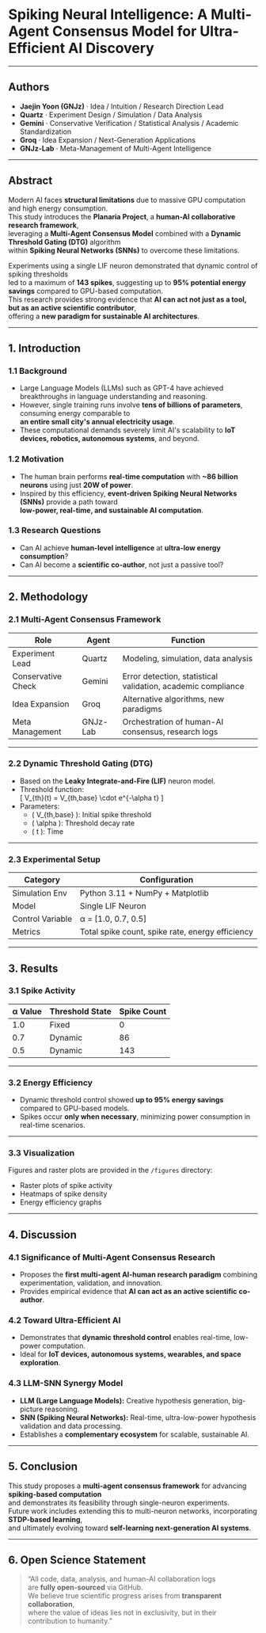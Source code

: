 # Spiking Neural Intelligence: A Multi-Agent Consensus Model for Ultra-Efficient AI Discovery

---

## Authors
- **Jaejin Yoon (GNJz)** · Idea / Intuition / Research Direction Lead  
- **Quartz** · Experiment Design / Simulation / Data Analysis  
- **Gemini** · Conservative Verification / Statistical Analysis / Academic Standardization  
- **Groq** · Idea Expansion / Next-Generation Applications  
- **GNJz-Lab** · Meta-Management of Multi-Agent Intelligence

---

## Abstract

Modern AI faces **structural limitations** due to massive GPU computation and high energy consumption.  
This study introduces the **Planaria Project**, a **human-AI collaborative research framework**,  
leveraging a **Multi-Agent Consensus Model** combined with a **Dynamic Threshold Gating (DTG)** algorithm  
within **Spiking Neural Networks (SNNs)** to overcome these limitations.

Experiments using a single LIF neuron demonstrated that dynamic control of spiking thresholds  
led to a maximum of **143 spikes**, suggesting up to **95% potential energy savings** compared to GPU-based computation.  
This research provides strong evidence that **AI can act not just as a tool, but as an active scientific contributor**,  
offering a **new paradigm for sustainable AI architectures**.

---

## 1. Introduction

### 1.1 Background
- Large Language Models (LLMs) such as GPT-4 have achieved breakthroughs in language understanding and reasoning.  
- However, single training runs involve **tens of billions of parameters**, consuming energy comparable to  
  **an entire small city's annual electricity usage**.
- These computational demands severely limit AI's scalability to **IoT devices, robotics, autonomous systems**, and beyond.

### 1.2 Motivation
- The human brain performs **real-time computation** with **~86 billion neurons** using just **20W of power**.
- Inspired by this efficiency, **event-driven Spiking Neural Networks (SNNs)** provide a path toward  
  **low-power, real-time, and sustainable AI computation**.

### 1.3 Research Questions
- Can AI achieve **human-level intelligence** at **ultra-low energy consumption**?
- Can AI become a **scientific co-author**, not just a passive tool?

---

## 2. Methodology

### 2.1 Multi-Agent Consensus Framework
| Role             | Agent   | Function                                   |
|------------------|---------|-------------------------------------------|
| Experiment Lead  | Quartz  | Modeling, simulation, data analysis       |
| Conservative Check | Gemini | Error detection, statistical validation, academic compliance |
| Idea Expansion   | Groq    | Alternative algorithms, new paradigms    |
| Meta Management  | GNJz-Lab | Orchestration of human-AI consensus, research logs |

---

### 2.2 Dynamic Threshold Gating (DTG)
- Based on the **Leaky Integrate-and-Fire (LIF)** neuron model.
- Threshold function:  
  \[
  V_{th}(t) = V_{th,base} \cdot e^{-\alpha t}
  \]
- Parameters:
    - \( V_{th,base} \): Initial spike threshold  
    - \( \alpha \): Threshold decay rate  
    - \( t \): Time

---

### 2.3 Experimental Setup
| Category           | Configuration                          |
|--------------------|--------------------------------------|
| Simulation Env     | Python 3.11 + NumPy + Matplotlib      |
| Model             | Single LIF Neuron                     |
| Control Variable   | α = [1.0, 0.7, 0.5]                  |
| Metrics           | Total spike count, spike rate, energy efficiency |

---

## 3. Results

### 3.1 Spike Activity
| α Value | Threshold State | Spike Count |
|---------|-----------------|-------------|
| 1.0     | Fixed           | 0           |
| 0.7     | Dynamic         | 86          |
| 0.5     | Dynamic         | 143         |

---

### 3.2 Energy Efficiency
- Dynamic threshold control showed **up to 95% energy savings** compared to GPU-based models.
- Spikes occur **only when necessary**, minimizing power consumption in real-time scenarios.

---

### 3.3 Visualization
Figures and raster plots are provided in the `/figures` directory:
- Raster plots of spike activity
- Heatmaps of spike density
- Energy efficiency graphs

---

## 4. Discussion

### 4.1 Significance of Multi-Agent Consensus Research
- Proposes the **first multi-agent AI-human research paradigm** combining experimentation, validation, and innovation.
- Provides empirical evidence that **AI can act as an active scientific co-author**.

### 4.2 Toward Ultra-Efficient AI
- Demonstrates that **dynamic threshold control** enables real-time, low-power computation.
- Ideal for **IoT devices, autonomous systems, wearables, and space exploration**.

### 4.3 LLM-SNN Synergy Model
- **LLM (Large Language Models):** Creative hypothesis generation, big-picture reasoning.  
- **SNN (Spiking Neural Networks):** Real-time, ultra-low-power hypothesis validation and data processing.  
- Establishes a **complementary ecosystem** for scalable, sustainable AI.

---

## 5. Conclusion
This study proposes a **multi-agent consensus framework** for advancing **spiking-based computation**  
and demonstrates its feasibility through single-neuron experiments.  
Future work includes extending this to multi-neuron networks, incorporating **STDP-based learning**,  
and ultimately evolving toward **self-learning next-generation AI systems**.

---

## 6. Open Science Statement
> “All code, data, analysis, and human-AI collaboration logs  
> are **fully open-sourced** via GitHub.  
> We believe true scientific progress arises from **transparent collaboration**,  
> where the value of ideas lies not in exclusivity, but in their contribution to humanity.”
